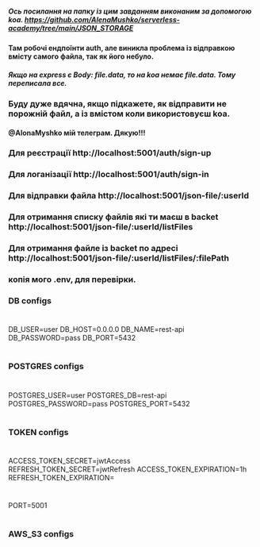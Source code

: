 ##### Ось посилання на папку із цим завданням виконаним за допомогою koa. https://github.com/AlenaMushko/serverless-academy/tree/main/JSON_STORAGE 
#### Там робочі ендпоїнти auth, але виникла проблема із відправкою вмісту самого файла, так як його небуло.
##### Якщо на express є  Body: file.data, то на koa немає file.data. Тому переписала все.
### Буду дуже вдячна, якщо підкажете, як відправити не порожній файл, а із вмістом  коли використовуєш koa. 
#### @AlonaMyshko мій телеграм. Дякую!!!

### Для реєстрації   http://localhost:5001/auth/sign-up

### Для логанізації   http://localhost:5001/auth/sign-in

### Для відправки файла    http://localhost:5001/json-file/:userId

### Для отримання списку файлів які ти маєш в backet  http://localhost:5001/json-file/:userId/listFiles

### Для отримання файлe із backet по адресі   http://localhost:5001/json-file/:userId/listFiles/:filePath
### 
### копія мого .env, для перевірки.

### DB configs
#
DB_USER=user
DB_HOST=0.0.0.0
DB_NAME=rest-api
DB_PASSWORD=pass
DB_PORT=5432
#
### POSTGRES configs
#
POSTGRES_USER=user
POSTGRES_DB=rest-api
POSTGRES_PASSWORD=pass
POSTGRES_PORT=5432

#
### TOKEN configs
#
ACCESS_TOKEN_SECRET=jwtAccess
REFRESH_TOKEN_SECRET=jwtRefresh
ACCESS_TOKEN_EXPIRATION=1h
REFRESH_TOKEN_EXPIRATION=
#
#
PORT=5001
#
### AWS_S3 configs
#

